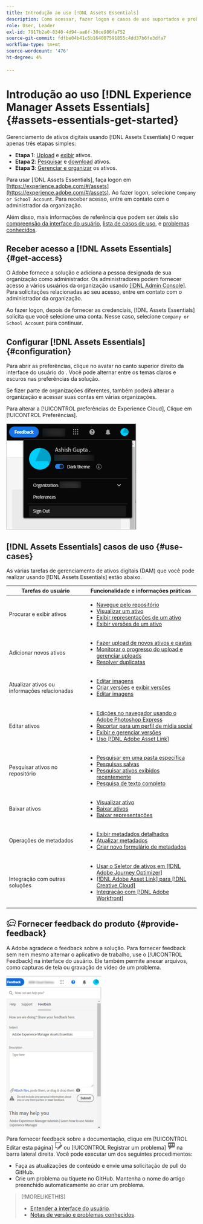 ```yaml
---
title: Introdução ao uso [!DNL Assets Essentials]
description: Como acessar, fazer logon e casos de uso suportados e problemas conhecidos do [!DNL Assets Essentials].
role: User, Leader
exl-id: 7917b2a0-8340-4d94-aa6f-30ce986fa752
source-git-commit: fdfbe04b41c6b164007591855c4dd37b6fe3dfa7
workflow-type: tm+mt
source-wordcount: '476'
ht-degree: 4%

---
```


# Introdução ao uso [!DNL Experience Manager Assets Essentials] {#assets-essentials-get-started}

<!-- TBD: Make links for these steps. -->

Gerenciamento de ativos digitais usando [!DNL Assets Essentials] O requer apenas três etapas simples:

* **Etapa 1**: [Upload](/help/add-delete.md) e [exibir](/help/navigate-view.md) ativos.
* **Etapa 2**: [Pesquisar](/help/search.md) e [download](/help/manage-organize.md#download) ativos.
* **Etapa 3**: [Gerenciar e organizar](/help/manage-organize.md) os ativos.

Para usar [!DNL Assets Essentials], faça logon em [https://experience.adobe.com/#/assets](https://experience.adobe.com/#/assets). Ao fazer logon, selecione `Company or School Account`. Para receber acesso, entre em contato com o administrador da organização.

Além disso, mais informações de referência que podem ser úteis são [compreensão da interface do usuário](/help/navigate-view.md), [lista de casos de uso](#use-cases), <!-- TBD: [supported file types](/help/supported-file-formats.md), --> e [problemas conhecidos](/help/release-notes.md#known-issues).

## Receber acesso a [!DNL Assets Essentials] {#get-access}

O Adobe fornece a solução e adiciona a pessoa designada de sua organização como administrador. Os administradores podem fornecer acesso a vários usuários da organização usando [[!DNL Admin Console]](https://helpx.adobe.com/br/enterprise/using/admin-console.html). Para solicitações relacionadas ao seu acesso, entre em contato com o administrador da organização.

Ao fazer logon, depois de fornecer as credenciais, [!DNL Assets Essentials] solicita que você selecione uma conta. Nesse caso, selecione `Company or School Account` para continuar.

## Configurar [!DNL Assets Essentials] {#configuration}

Para abrir as preferências, clique no avatar no canto superior direito da interface do usuário do . Você pode alternar entre os temas claros e escuros nas preferências da solução.

Se fizer parte de organizações diferentes, também poderá alterar a organização e acessar suas contas em várias organizações.

Para alterar a [!UICONTROL preferências de Experience Cloud], Clique em [!UICONTROL Preferências].

![Preferência de alternar tema escuro e claro](assets/theme-change.png)

## [!DNL Assets Essentials] casos de uso {#use-cases}

As várias tarefas de gerenciamento de ativos digitais (DAM) que você pode realizar usando [!DNL Assets Essentials] estão abaixo.

| Tarefas do usuário | Funcionalidade e informações práticas |
|-----|------|
| Procurar e exibir ativos | <ul> <li>[Navegue pelo repositório](/help/navigate-view.md#view-assets-and-details) </li> <li> [Visualizar um ativo](/help/navigate-view.md#preview-assets) <li> [Exibir representações de um ativo](/help/add-delete.md#renditions) </li> <li>[Exibir versões de um ativo](/help/manage-organize.md#view-versions)</li></ul> |
| Adicionar novos ativos | <ul> <li>[Fazer upload de novos ativos e pastas](/help/add-delete.md#add-assets)</li> <li>[Monitorar o progresso do upload e gerenciar uploads](/help/add-delete.md#upload-progress)</li> <li>[Resolver duplicatas](/help/add-delete.md#resolve-upload-fails)</li> </ul> |
| Atualizar ativos ou informações relacionadas | <ul> <li>[Editar imagens](/help/edit-images.md)</li> <li>[Criar versões](/help/manage-organize.md#create-versions) e [exibir versões](/help/manage-organize.md#view-versions)</li> <li>[Editar imagens](/help/edit-images.md)</li> </ul> |
| Editar ativos | <ul> <li>[Edições no navegador usando o Adobe Photoshop Express](/help/edit-images.md)</li> <li>[Recortar para um perfil de mídia social](/help/edit-images.md#crop-straighten-images)</li> <li>[Exibir e gerenciar versões](/help/manage-organize.md#view-versions)</li> <li>[Uso [!DNL Adobe Asset Link]](/help/integration.md#integrations)</ul></ul> |
| Pesquisar ativos no repositório | <ul> <li>[Pesquisar em uma pasta específica](/help/search.md#refine-search-results)</li> <li>[Pesquisas salvas](/help/search.md#saved-search)</li> <li>[Pesquisar ativos exibidos recentemente](/help/search.md)</li> <li>[Pesquisa de texto completo](/help/search.md) |
| Baixar ativos | <ul> <li> [Visualizar ativo](/help/navigate-view.md#preview-assets) </li> <li> [Baixar ativos](/help/manage-organize.md#download) <li> [Baixar representações](/help/add-delete.md#renditions) </li></ul> |
| Operações de metadados | <ul> <li>[Exibir metadados detalhados](/help/metadata.md) </li> <li> [Atualizar metadados](/help/metadata.md#update-metadata)</li> <li> [Criar novo formulário de metadados](/help/metadata.md#metadata-forms) </li> </ul> |
| Integração com outras soluções | <ul> <li>[Usar o Seletor de ativos em [!DNL Adobe Journey Optimizer]](/help/integration.md)</li> <li>[[!DNL Adobe Asset Link] para [!DNL Creative Cloud]](/help/integration.md)</li> <li>[Integração com [!DNL Adobe Workfront]](/help/integration.md)</li> </ul> |

<!--TBD: Merge the below rows in the table when the use cases are documented/available.

| How do I delete assets? | <ul> <li>[Delete assets](/help/manage-organize.md)</li> <li>Recover deleted assets</li> <li>Permanently delete assets</li> </ul> |
| How do I share assets or find shared assets? | <ul> <li>Shared by me</li> <li>Shared with me</li> <li>Share for comments and review</li> <li>Unshare assets</li> </ul> |
| How do I collaborate with others and get my assets reviewed | <ul> <li>Share for review</li> <li>Provide comments. Resolve and filter comments</li> <li>Annotations on images</li> <li>Assign tasks to specific users and prioritize</li> </ul> |

-->

## ![ícone de feedback](assets/do-not-localize/feedback-icon.png) Fornecer feedback do produto {#provide-feedback}

A Adobe agradece o feedback sobre a solução. Para fornecer feedback sem nem mesmo alternar o aplicativo de trabalho, use o [!UICONTROL Feedback] na interface do usuário. Ele também permite anexar arquivos, como capturas de tela ou gravação de vídeo de um problema.

![opção de feedback na interface](assets/feedback-panel.png)

Para fornecer feedback sobre a documentação, clique em [!UICONTROL Editar esta página] ![editar a página](assets/do-not-localize/edit-page.png) ou [!UICONTROL Registrar um problema] ![criar um problema do GitHub](assets/do-not-localize/github-issue.png) na barra lateral direita. Você pode executar um dos seguintes procedimentos:

* Faça as atualizações de conteúdo e envie uma solicitação de pull do GitHub.
* Crie um problema ou tíquete no GitHub. Mantenha o nome do artigo preenchido automaticamente ao criar um problema.

>[!MORELIKETHIS]
>
>* [Entender a interface do usuário](/help/navigate-view.md).
>* [Notas de versão e problemas conhecidos](/help/release-notes.md).


<!-- TBD: 
>* [Supported file types](/help/supported-file-formats.md).
-->
